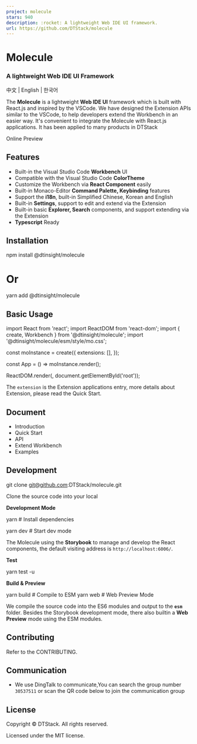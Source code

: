 ```yaml
---
project: molecule
stars: 940
description: :rocket: A lightweight Web IDE UI framework.
url: https://github.com/DTStack/molecule
---
```


Molecule
========

### A lightweight Web IDE UI Framework

中文 | English | 한국어

The **Molecule** is a lightweight **Web IDE UI** framework which is built with React.js and inspired by the VSCode. We have designed the Extension APIs similar to the VSCode, to help developers extend the Workbench in an easier way. It's convenient to integrate the Molecule with React.js applications. It has been applied to many products in DTStack

Online Preview

Features
--------

-   Built-in the Visual Studio Code **Workbench** UI
-   Compatible with the Visual Studio Code **ColorTheme**
-   Customize the Workbench via **React Component** easily
-   Built-in Monaco-Editor **Command Palette, Keybinding** features
-   Support the **i18n**, built-in Simplified Chinese, Korean and English
-   Built-in **Settings**, support to edit and extend via the Extension
-   Built-in basic **Explorer, Search** components, and support extending via the Extension
-   **Typescript** Ready

Installation
------------

npm install @dtinsight/molecule
# Or
yarn add @dtinsight/molecule

Basic Usage
-----------

import React from 'react';
import ReactDOM from 'react-dom';
import { create, Workbench } from '@dtinsight/molecule';
import '@dtinsight/molecule/esm/style/mo.css';

const moInstance \= create({
    extensions: \[\],
});

const App \= () \=> moInstance.render(<Workbench />);

ReactDOM.render(<App />, document.getElementById('root'));

The `extension` is the Extension applications entry, more details about Extension, please read the Quick Start.

Document
--------

-   Introduction
-   Quick Start
-   API
-   Extend Workbench
-   Examples

Development
-----------

git clone git@github.com:DTStack/molecule.git

Clone the source code into your local

**Development Mode**

yarn # Install dependencies

yarn dev # Start dev mode

The Molecule using the **Storybook** to manage and develop the React components, the default visiting address is `http://localhost:6006/`.

**Test**

yarn test -u

**Build & Preview**

yarn build # Compile to ESM
yarn web # Web Preview Mode

We compile the source code into the ES6 modules and output to the **`esm`** folder. Besides the Storybook development mode, there also builtin a **Web Preview** mode using the ESM modules.

Contributing
------------

Refer to the CONTRIBUTING.

Communication
-------------

-   We use DingTalk to communicate,You can search the group number `30537511` or scan the QR code below to join the communication group

License
-------

Copyright © DTStack. All rights reserved.

Licensed under the MIT license.

